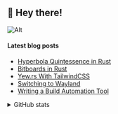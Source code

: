 ## 👋 Hey there!

![Alt](https://komarev.com/ghpvc/?username=rv178&&color=5E81AC&label=Profile%20views%20since%20June%203%202022)

#### Latest blog posts

<!-- BLOG-POST-LIST:START -->
- [Hyperbola Quintessence in Rust](https://rv178.is-a.dev/posts/hyperbola-quintessence-in-rust/)
- [Bitboards in Rust](https://rv178.is-a.dev/posts/bitboards-in-rust/)
- [Yew.rs With TailwindCSS](https://rv178.is-a.dev/posts/yew-rs-with-tailwind/)
- [Switching to Wayland](https://rv178.is-a.dev/posts/switching-to-wayland/)
- [Writing a Build Automation Tool](https://rv178.is-a.dev/posts/writing-a-build-automation-tool/)
<!-- BLOG-POST-LIST:END -->

<details>
<summary>GitHub stats</summary>

![stats](https://github-readme-stats.vercel.app/api/top-langs/?username=rv178&layout=compact&langs_count=10&theme=nord&hide_border=true)
![stats](https://github-readme-stats.vercel.app/api?username=rv178&count_private=true&theme=nord&hide_border=true&show_icons=true)

</details>

